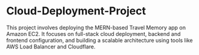 # Cloud-Deployment-Project
This project involves deploying the MERN-based Travel Memory app on Amazon EC2. It focuses on full-stack cloud deployment, backend and frontend configuration, and building a scalable architecture using tools like AWS Load Balancer and Cloudflare.
